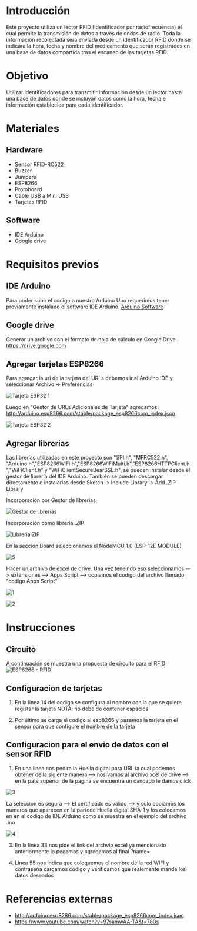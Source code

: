 # Introducción

Este proyecto utiliza un lector RFID (Identificador por radiofrecuencia) el cual permite la transmisión de datos a través de ondas de radio. Toda la información recolectada sera enviada desde un identificador RFID donde se indicara la hora, fecha y nombre del medicamento que seran registrados en una base de datos compartida tras el escaneo de las tarjetas RFID.

# Objetivo
Utilizar identificadores para transmitir información desde un lector hasta una base de datos donde se incluyan datos como la hora, fecha e información establecida para cada identificador.

# Materiales
## Hardware
- Sensor RFID-RC522
- Buzzer
- Jumpers
- ESP8266
- Protoboard
- Cable USB a Mini USB 
- Tarjetas RFID
  
## Software
- IDE Arduino
- Google drive

# Requisitos previos
## IDE Arduino
Para poder subir el codigo a nuestro Arduino Uno requerimos tener previamente instalado el software IDE Arduino.
[Arduino Software](https://www.arduino.cc/en/software)

## Google drive
Generar un archivo con el formato de hoja de cálculo en Google Drive. https://drive.google.com

## Agregar tarjetas ESP8266
Para agregar la url de la tarjeta del URLs debemos ir al Arduino IDE y seleccionar Archivo -> Preferencias

![Tarjeta ESP32 1](https://github.com/DanielChaparro82/SmartPill-Dispensador-de-pastillas-inteligente/assets/135756954/e3851425-a7ba-4aa9-b55b-cacc1578f94c)

Luego en "Gestor de URLs Adicionales de Tarjeta" agregamos: http://arduino.esp8266.com/stable/package_esp8266com_index.json

![Tarjeta ESP32 2](https://github.com/DanielChaparro82/SmartPill-Dispensador-de-pastillas-inteligente/assets/135756954/99d89824-82ed-44ba-a64b-89152395e312)

## Agregar librerias
Las librerías utilizadas en este proyecto son "SPI.h", "MFRC522.h", "Arduino.h","ESP8266WiFi.h","ESP8266WiFiMulti.h","ESP8266HTTPClient.h","WiFiClient.h" y "WiFiClientSecureBearSSL.h",  se pueden instalar desde el gestor de librería del IDE Arduino. También se pueden descargar directamente e instalarlas desde  Sketch -> Include Library -> Add .ZIP Library

Incorporación por Gestor de librerias

![Gestor de librerias](https://github.com/DanielChaparro82/SmartPill-Dispensador-de-pastillas-inteligente/assets/135756954/b9cf3ac4-be7d-47d7-baea-e3392f4bdba0)

Incorporación como libreria .ZIP

![Libreria ZIP](https://github.com/DanielChaparro82/SmartPill-Dispensador-de-pastillas-inteligente/assets/135756954/77bd9b17-445a-4f13-95e4-dc4bad0496f7)

En la sección Board seleccionamos el NodeMCU 1.0 (ESP-12E MODULE)

![5](https://github.com/DanielChaparro82/SmartPill-Dispensador-de-pastillas-inteligente/assets/135756954/bf678953-5242-4353-a106-7e8798616794)

Hacer un archivo de excel de drive. Una vez teneindo eso seleccionamos --> extensiones --> Apps Script --> copiamos el codigo del archivo llamado "codigo Apps Script"

![1](https://github.com/DanielChaparro82/SmartPill-Dispensador-de-pastillas-inteligente/assets/135756954/02b14edf-b58a-46ee-b4f1-5a40b5447324)

![2](https://github.com/DanielChaparro82/SmartPill-Dispensador-de-pastillas-inteligente/assets/135756954/6f14c615-1d17-4ae6-b95e-5ca2740a95dd)

# Instrucciones
## Circuito
A continuación se muestra una propuesta de circuito para el RFID
![ESP8266 - RFID](https://github.com/DanielChaparro82/SmartPill-Dispensador-de-pastillas-inteligente/assets/135756954/f86b3543-46f3-4e9d-b604-f9ca85660dd9)

## Configuracion de tarjetas 
1. En la linea 14 del codigo se configura al nombre con la que se quiere registar la tarjeta NOTA: no debe de contener espacios

2. Por último se carga el codigo al esp8266 y pasamos la tarjeta en el sensor para que configure el nombre de la tarjeta 

## Configuracion para el envio de datos con el sensor RFID
1. En una linea nos pedira la Huella digital para URL la cual podemos obtener de la sigiente manera --> nos vamos al archivo xcel de drive --> en la pate superior 
de la pagina se encuentra un candado le damos click

![3](https://github.com/DanielChaparro82/SmartPill-Dispensador-de-pastillas-inteligente/assets/135756954/4d4ba419-fd1c-4afc-95ba-17a6f12810cb)

La seleccion es segura --> El certificado es valido --> y solo copiamos los numeros que aparecen en la partede Huella digital SHA-1 y los colocamos en en el codigo de IDE Arduino como se muestra en el ejemplo del archivo .ino

![4](https://github.com/DanielChaparro82/SmartPill-Dispensador-de-pastillas-inteligente/assets/135756954/46f3f890-b086-4fff-a28c-df67202a6b58)

3. En la linea 33 nos pide el link del archvio excel ya mencionado anteriormente lo pegamos y agregamos al final ?name=

4. Linea 55 nos indica que coloquemos el nombre de la red WIFI y contraseña cargamos código y verificamos que realemente mande los datos deseados

# Referencias externas
- http://arduino.esp8266.com/stable/package_esp8266com_index.json
- https://www.youtube.com/watch?v=97samwAA-TA&t=780s




